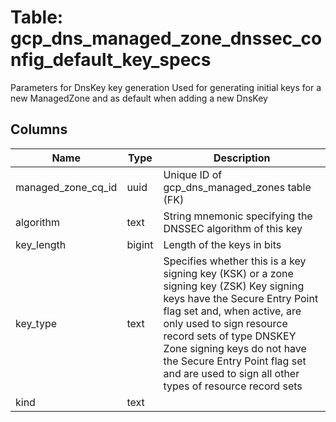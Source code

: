 
# Table: gcp_dns_managed_zone_dnssec_config_default_key_specs
Parameters for DnsKey key generation Used for generating initial keys for a new ManagedZone and as default when adding a new DnsKey
## Columns
| Name        | Type           | Description  |
| ------------- | ------------- | -----  |
|managed_zone_cq_id|uuid|Unique ID of gcp_dns_managed_zones table (FK)|
|algorithm|text|String mnemonic specifying the DNSSEC algorithm of this key|
|key_length|bigint|Length of the keys in bits|
|key_type|text|Specifies whether this is a key signing key (KSK) or a zone signing key (ZSK) Key signing keys have the Secure Entry Point flag set and, when active, are only used to sign resource record sets of type DNSKEY Zone signing keys do not have the Secure Entry Point flag set and are used to sign all other types of resource record sets|
|kind|text||
